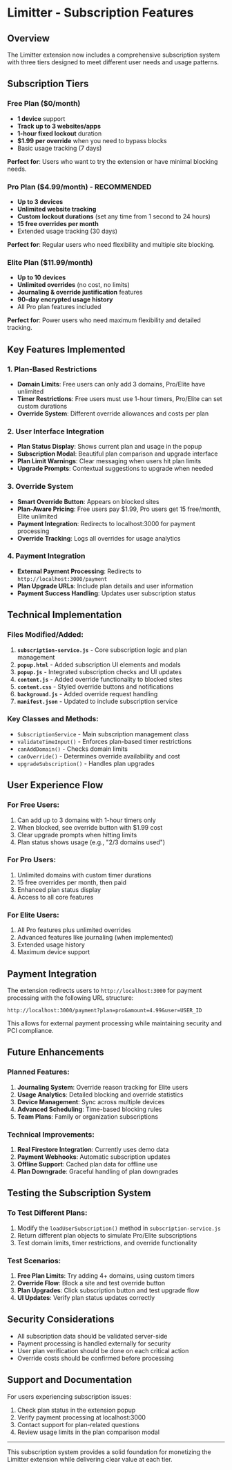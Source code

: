# Limitter - Subscription Features

## Overview
The Limitter extension now includes a comprehensive subscription system with three tiers designed to meet different user needs and usage patterns.

## Subscription Tiers

### Free Plan ($0/month)
- **1 device** support
- **Track up to 3 websites/apps**
- **1-hour fixed lockout** duration
- **$1.99 per override** when you need to bypass blocks
- Basic usage tracking (7 days)

**Perfect for**: Users who want to try the extension or have minimal blocking needs.

### Pro Plan ($4.99/month) - RECOMMENDED
- **Up to 3 devices**
- **Unlimited website tracking**
- **Custom lockout durations** (set any time from 1 second to 24 hours)
- **15 free overrides per month**
- Extended usage tracking (30 days)

**Perfect for**: Regular users who need flexibility and multiple site blocking.

### Elite Plan ($11.99/month)
- **Up to 10 devices**
- **Unlimited overrides** (no cost, no limits)
- **Journaling & override justification** features
- **90-day encrypted usage history**
- All Pro plan features included

**Perfect for**: Power users who need maximum flexibility and detailed tracking.

## Key Features Implemented

### 1. Plan-Based Restrictions
- **Domain Limits**: Free users can only add 3 domains, Pro/Elite have unlimited
- **Timer Restrictions**: Free users must use 1-hour timers, Pro/Elite can set custom durations
- **Override System**: Different override allowances and costs per plan

### 2. User Interface Integration
- **Plan Status Display**: Shows current plan and usage in the popup
- **Subscription Modal**: Beautiful plan comparison and upgrade interface
- **Plan Limit Warnings**: Clear messaging when users hit plan limits
- **Upgrade Prompts**: Contextual suggestions to upgrade when needed

### 3. Override System
- **Smart Override Button**: Appears on blocked sites
- **Plan-Aware Pricing**: Free users pay $1.99, Pro users get 15 free/month, Elite unlimited
- **Payment Integration**: Redirects to localhost:3000 for payment processing
- **Override Tracking**: Logs all overrides for usage analytics

### 4. Payment Integration
- **External Payment Processing**: Redirects to `http://localhost:3000/payment`
- **Plan Upgrade URLs**: Include plan details and user information
- **Payment Success Handling**: Updates user subscription status

## Technical Implementation

### Files Modified/Added:
1. **`subscription-service.js`** - Core subscription logic and plan management
2. **`popup.html`** - Added subscription UI elements and modals
3. **`popup.js`** - Integrated subscription checks and UI updates
4. **`content.js`** - Added override functionality to blocked sites
5. **`content.css`** - Styled override buttons and notifications
6. **`background.js`** - Added override request handling
7. **`manifest.json`** - Updated to include subscription service

### Key Classes and Methods:
- `SubscriptionService` - Main subscription management class
- `validateTimeInput()` - Enforces plan-based timer restrictions
- `canAddDomain()` - Checks domain limits
- `canOverride()` - Determines override availability and cost
- `upgradeSubscription()` - Handles plan upgrades

## User Experience Flow

### For Free Users:
1. Can add up to 3 domains with 1-hour timers only
2. When blocked, see override button with $1.99 cost
3. Clear upgrade prompts when hitting limits
4. Plan status shows usage (e.g., "2/3 domains used")

### For Pro Users:
1. Unlimited domains with custom timer durations
2. 15 free overrides per month, then paid
3. Enhanced plan status display
4. Access to all core features

### For Elite Users:
1. All Pro features plus unlimited overrides
2. Advanced features like journaling (when implemented)
3. Extended usage history
4. Maximum device support

## Payment Integration

The extension redirects users to `http://localhost:3000` for payment processing with the following URL structure:

```
http://localhost:3000/payment?plan=pro&amount=4.99&user=USER_ID
```

This allows for external payment processing while maintaining security and PCI compliance.

## Future Enhancements

### Planned Features:
1. **Journaling System**: Override reason tracking for Elite users
2. **Usage Analytics**: Detailed blocking and override statistics
3. **Device Management**: Sync across multiple devices
4. **Advanced Scheduling**: Time-based blocking rules
5. **Team Plans**: Family or organization subscriptions

### Technical Improvements:
1. **Real Firestore Integration**: Currently uses demo data
2. **Payment Webhooks**: Automatic subscription updates
3. **Offline Support**: Cached plan data for offline use
4. **Plan Downgrade**: Graceful handling of plan downgrades

## Testing the Subscription System

### To Test Different Plans:
1. Modify the `loadUserSubscription()` method in `subscription-service.js`
2. Return different plan objects to simulate Pro/Elite subscriptions
3. Test domain limits, timer restrictions, and override functionality

### Test Scenarios:
1. **Free Plan Limits**: Try adding 4+ domains, using custom timers
2. **Override Flow**: Block a site and test override button
3. **Plan Upgrades**: Click subscription button and test upgrade flow
4. **UI Updates**: Verify plan status updates correctly

## Security Considerations

- All subscription data should be validated server-side
- Payment processing is handled externally for security
- User plan verification should be done on each critical action
- Override costs should be confirmed before processing

## Support and Documentation

For users experiencing subscription issues:
1. Check plan status in the extension popup
2. Verify payment processing at localhost:3000
3. Contact support for plan-related questions
4. Review usage limits in the plan comparison modal

---

This subscription system provides a solid foundation for monetizing the Limitter extension while delivering clear value at each tier. 